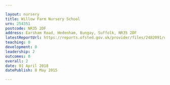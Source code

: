 ```yaml
---

layout: nursery
title: Willow Farm Nursery School
urn: 254351
postcode: NR35 2DF
address: Earsham Road, Hedenham, Bungay, Suffolk, NR35 2DF
latestReportUrl: https://reports.ofsted.gov.uk/provider/files/2482091/urn/254351.pdf
teaching: 0
development: 0
leadership: 2
outcomes: 0
overall: 2
date: 01 April 2018 
datePublish: 8 May 2015

---
```


